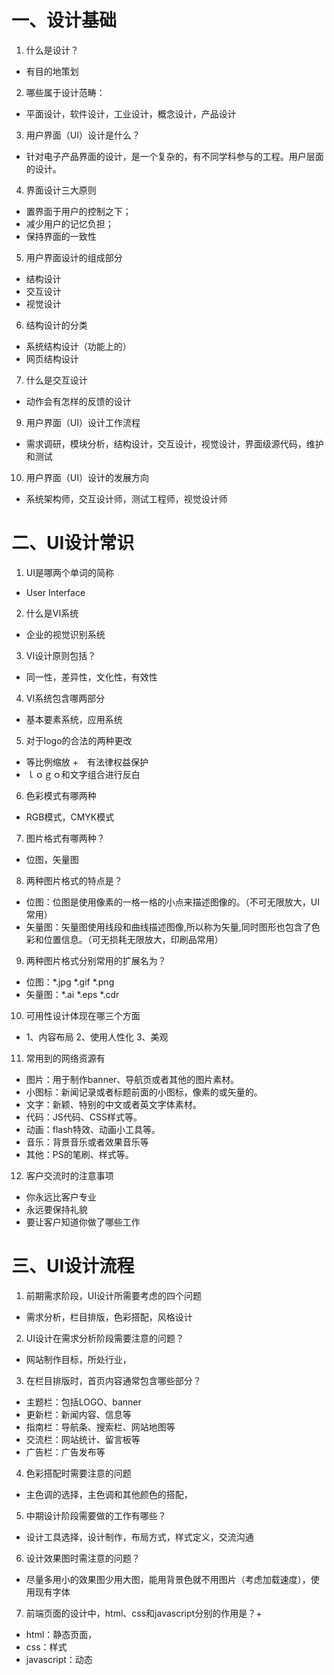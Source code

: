 # 一、设计基础
1. 什么是设计？  
+ 有目的地策划
2. 哪些属于设计范畴：  
+ 平面设计，软件设计，工业设计，概念设计，产品设计
3. 用户界面（UI）设计是什么？  
+ 针对电子产品界面的设计，是一个复杂的，有不同学科参与的工程。用户层面的设计。
4. 界面设计三大原则  
+ 置界面于用户的控制之下；
+ 减少用户的记忆负担；
+ 保持界面的一致性
5. 用户界面设计的组成部分  
+ 结构设计
+ 交互设计
+ 视觉设计
6. 结构设计的分类  
+ 系统结构设计（功能上的）
+ 网页结构设计
7. 什么是交互设计
+ 动作会有怎样的反馈的设计
9. 用户界面（UI）设计工作流程  
+ 需求调研，模块分析，结构设计，交互设计，视觉设计，界面级源代码，维护和测试
10. 用户界面（UI）设计的发展方向  
+ 系统架构师，交互设计师，测试工程师，视觉设计师
# 二、UI设计常识
1. UI是哪两个单词的简称  
+ User Interface
2. 什么是VI系统  
+ 企业的视觉识别系统
3. VI设计原则包括？  
+ 同一性，差异性，文化性，有效性
4. VI系统包含哪两部分  
+ 基本要素系统，应用系统
5. 对于logo的合法的两种更改  
+ 等比例缩放
+　有法律权益保护 
+ ｌｏｇｏ和文字组合进行反白
6. 色彩模式有哪两种  
+ RGB模式，CMYK模式
7. 图片格式有哪两种？  
+ 位图，矢量图
8. 两种图片格式的特点是？  
+ 位图：位图是使用像素的一格一格的小点来描述图像的。（不可无限放大，UI常用）
+ 矢量图：矢量图使用线段和曲线描述图像,所以称为矢量,同时图形也包含了色彩和位置信息。（可无损耗无限放大，印刷品常用）
9. 两种图片格式分别常用的扩展名为？  
+ 位图：*.jpg  *.gif  *.png
+ 矢量图：*.ai  *.eps  *.cdr
10.	可用性设计体现在哪三个方面  
+ 1、内容布局  2、使用人性化  3、美观
11.	常用到的网络资源有  
+ 图片：用于制作banner、导航页或者其他的图片素材。
+ 小图标：新闻记录或者标题前面的小图标，像素的或矢量的。
+ 文字：新颖、特别的中文或者英文字体素材。
+ 代码：JS代码、CSS样式等。
+ 动画：flash特效、动画小工具等。
+ 音乐：背景音乐或者效果音乐等
+ 其他：PS的笔刷、样式等。
12.	客户交流时的注意事项　
+ 你永远比客户专业
+  永远要保持礼貌
+  要让客户知道你做了哪些工作

# 三、UI设计流程
1. 前期需求阶段，UI设计所需要考虑的四个问题
+ 需求分析，栏目排版，色彩搭配，风格设计
2. UI设计在需求分析阶段需要注意的问题？
+ 网站制作目标，所处行业，
3. 在栏目排版时，首页内容通常包含哪些部分？
+ 主题栏：包括LOGO、banner
+ 更新栏：新闻内容、信息等
+ 指南栏：导航条、搜索栏、网站地图等
+ 交流栏：网站统计、留言板等
+ 广告栏：广告发布等
4. 色彩搭配时需要注意的问题
+ 主色调的选择，主色调和其他颜色的搭配，
5. 中期设计阶段需要做的工作有哪些？
+ 设计工具选择，设计制作，布局方式，样式定义，交流沟通
6. 设计效果图时需注意的问题？
+ 尽量多用小的效果图少用大图，能用背景色就不用图片（考虑加载速度），使用现有字体
7. 前端页面的设计中，html、css和javascript分别的作用是？+
+ html：静态页面，
+ css：样式
+ javascript：动态


